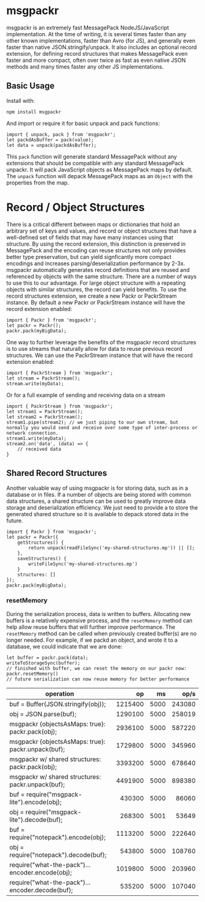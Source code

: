 # msgpackr

msgpackr is an extremely fast MessagePack NodeJS/JavaScript implementation. At the time of writing, it is several times faster than any other known implementations, faster than Avro (for JS), and generally even faster than native JSON.stringify/unpack. It also includes an optional record extension, for defining record structures that makes MessagePack even faster and more compact, often over twice as fast as even native JSON methods and many times faster any other JS implementations.

## Basic Usage

Install with:

```
npm install msgpackr
```
And import or require it for basic unpack and pack functions:
```
import { unpack, pack } from 'msgpackr';
let packdAsBuffer = pack(value);
let data = unpack(packdAsBuffer);
```
This `pack` function will generate standard MessagePack without any extensions that should be compatible with any standard MessagePack unpackr. It will pack JavaScript objects as MessagePack maps by default. The `unpack` function will depack MessagePack maps as an `Object` with the properties from the map.

# Record / Object Structures
There is a critical different between maps or dictionaries that hold an arbitrary set of keys and values, and record or object structures that have a well-defined set of fields that may have many instances using that structure. By using the record extension, this distinction is preserved in MessagePack and the encoding can reuse structures not only provides better type preservation, but can yield signficantly more compact encodings and increases parsing/deserialization performance by 2-3x. msgpackr automatically generates record definitions that are reused and referenced by objects with the same structure. There are a number of ways to use this to our advantage. For large object structure with a repeating objects with similar structures, the record can yield benefits. To use the record structures extension, we create a new Packr or PackrStream instance. By default a new Packr or PackrStream instance will have the record extension enabled:
```
import { Packr } from 'msgpackr';
let packr = Packr();
packr.pack(myBigData);

```

One way to further leverage the benefits of the msgpackr record structures is to use streams that naturally allow for data to reuse previous record structures. We can use the PackrStream instance that will have the record extension enabled:

```
import { PackrStream } from 'msgpackr';
let stream = PackrStream();
stream.write(myData);

```
Or for a full example of sending and receiving data on a stream
```
import { PackrStream } from 'msgpackr';
let stream1 = PackrStream();
let stream2 = PackrStream();
stream1.pipe(stream2); // we just piping to our own stream, but normally you would send and receive over some type of inter-process or network connection.
stream1.write(myData);
stream2.on('data', (data) => {
	// received data
}

```

## Shared Record Structures
Another valuable way of using msgpackr is for storing data, such as in a database or in files. If a number of objects are being stored with common data structures, a shared structure can be used to greatly improve data storage and deserialization efficiency. We just need to provide a to store the generated shared structure so it is available to depack stored data in the future.

```
import { Packr } from 'msgpackr';
let packr = Packr({
	getStructures() {
		return unpack(readFileSync('my-shared-structures.mp')) || [];
	},
	saveStructures() {
		writeFileSync('my-shared-structures.mp')
	}
	structures: []
});
packr.pack(myBigData);

```



### resetMemory
During the serialization process, data is written to buffers. Allocating new buffers is a relatively expensive process, and the `resetMemory` method can help allow reuse buffers that will further improve performance. The `resetMemory` method can be called when previously created buffer(s) are no longer needed. For example, if we packd an object, and wrote it to a database, we could indicate that we are done:
```
let buffer = packr.pack(data);
writeToStorageSync(buffer);
// finished with buffer, we can reset the memory on our packr now:
packr.resetMemory()
// future serialization can now reuse memory for better performance
```





operation                                                  |   op   |   ms  |  op/s
---------------------------------------------------------- | ------: | ----: | -----:
buf = Buffer(JSON.stringify(obj));                         | 1215400 |  5000 | 243080
obj = JSON.parse(buf);                                     | 1290100 |  5000 | 258019
msgpackr {objectsAsMaps: true}: packr.pack(obj); | 2936100 |  5000 | 587220
msgpackr {objectsAsMaps: true}: packr.unpack(buf);     | 1729800 |  5000 | 345960
msgpackr w/ shared structures: packr.pack(obj);  | 3393200 |  5000 | 678640
msgpackr w/ shared structures: packr.unpack(buf);      | 4491900 |  5000 | 898380
buf = require("msgpack-lite").encode(obj);                 |  430300 |  5000 |  86060
obj = require("msgpack-lite").decode(buf);                 |  268300 |  5001 |  53649
buf = require("notepack").encode(obj);                     | 1113200 |  5000 | 222640
obj = require("notepack").decode(buf);                     |  543800 |  5000 | 108760
require("what-the-pack")... encoder.encode(obj);           | 1019800 |  5000 | 203960
require("what-the-pack")... encoder.decode(buf);           |  535200 |  5000 | 107040
